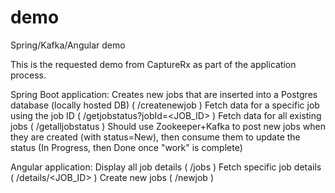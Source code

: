 # demo
 Spring/Kafka/Angular demo

This is the requested demo from CaptureRx as part of the application process.

Spring Boot application:
	Creates new jobs that are inserted into a Postgres database (locally hosted DB) ( /createnewjob )
	Fetch data for a specific job using the job ID ( /getjobstatus?jobId=<JOB_ID> )
	Fetch data for all existing jobs ( /getalljobstatus )
	Should use Zookeeper+Kafka to post new jobs when they are created (with status=New), then consume them to update the status (In Progress, then Done once "work" is complete)
	
Angular application:
	Display all job details ( /jobs )
	Fetch specific job details ( /details/<JOB_ID> )
	Create new jobs ( /newjob )
	